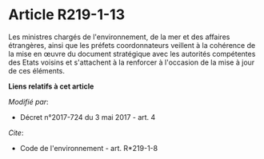 # Article R219-1-13

Les ministres chargés de l'environnement, de la mer et des affaires étrangères, ainsi que les préfets coordonnateurs veillent
à la cohérence de la mise en œuvre du document stratégique avec les autorités compétentes des Etats voisins et s'attachent à
la renforcer à l'occasion de la mise à jour de ces éléments.

**Liens relatifs à cet article**

_Modifié par_:

  - Décret n°2017-724 du 3 mai 2017 - art. 4

_Cite_:

  - Code de l'environnement - art. R*219-1-8
